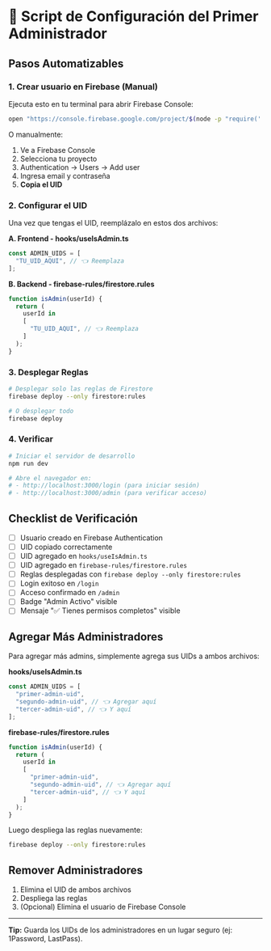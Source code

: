 # 🔧 Script de Configuración del Primer Administrador

## Pasos Automatizables

### 1. Crear usuario en Firebase (Manual)

Ejecuta esto en tu terminal para abrir Firebase Console:

```bash
open "https://console.firebase.google.com/project/$(node -p "require('./.env.local').NEXT_PUBLIC_FIREBASE_PROJECT_ID || 'tu-proyecto'")/authentication/users"
```

O manualmente:

1. Ve a Firebase Console
2. Selecciona tu proyecto
3. Authentication → Users → Add user
4. Ingresa email y contraseña
5. **Copia el UID**

### 2. Configurar el UID

Una vez que tengas el UID, reemplázalo en estos dos archivos:

**A. Frontend - hooks/useIsAdmin.ts**

```typescript
const ADMIN_UIDS = [
  "TU_UID_AQUI", // 👈 Reemplaza
];
```

**B. Backend - firebase-rules/firestore.rules**

```javascript
function isAdmin(userId) {
  return (
    userId in
    [
      "TU_UID_AQUI", // 👈 Reemplaza
    ]
  );
}
```

### 3. Desplegar Reglas

```bash
# Desplegar solo las reglas de Firestore
firebase deploy --only firestore:rules

# O desplegar todo
firebase deploy
```

### 4. Verificar

```bash
# Iniciar el servidor de desarrollo
npm run dev

# Abre el navegador en:
# - http://localhost:3000/login (para iniciar sesión)
# - http://localhost:3000/admin (para verificar acceso)
```

## Checklist de Verificación

- [ ] Usuario creado en Firebase Authentication
- [ ] UID copiado correctamente
- [ ] UID agregado en `hooks/useIsAdmin.ts`
- [ ] UID agregado en `firebase-rules/firestore.rules`
- [ ] Reglas desplegadas con `firebase deploy --only firestore:rules`
- [ ] Login exitoso en `/login`
- [ ] Acceso confirmado en `/admin`
- [ ] Badge "Admin Activo" visible
- [ ] Mensaje "✅ Tienes permisos completos" visible

## Agregar Más Administradores

Para agregar más admins, simplemente agrega sus UIDs a ambos archivos:

**hooks/useIsAdmin.ts**

```typescript
const ADMIN_UIDS = [
  "primer-admin-uid",
  "segundo-admin-uid", // 👈 Agregar aquí
  "tercer-admin-uid", // 👈 Y aquí
];
```

**firebase-rules/firestore.rules**

```javascript
function isAdmin(userId) {
  return (
    userId in
    [
      "primer-admin-uid",
      "segundo-admin-uid", // 👈 Agregar aquí
      "tercer-admin-uid", // 👈 Y aquí
    ]
  );
}
```

Luego despliega las reglas nuevamente:

```bash
firebase deploy --only firestore:rules
```

## Remover Administradores

1. Elimina el UID de ambos archivos
2. Despliega las reglas
3. (Opcional) Elimina el usuario de Firebase Console

---

**Tip:** Guarda los UIDs de los administradores en un lugar seguro (ej: 1Password, LastPass).




